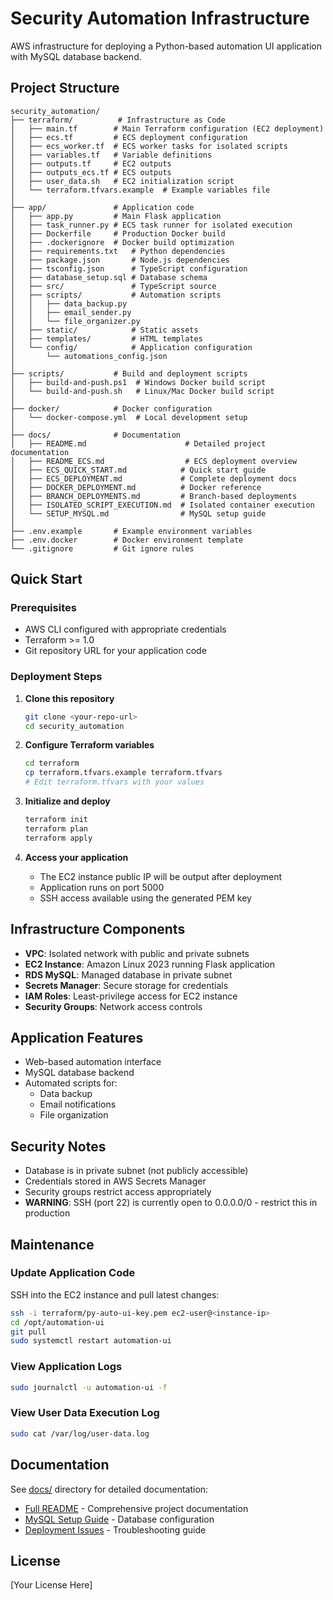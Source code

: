 # Security Automation Infrastructure

AWS infrastructure for deploying a Python-based automation UI application with MySQL database backend.

## Project Structure

```
security_automation/
├── terraform/          # Infrastructure as Code
│   ├── main.tf        # Main Terraform configuration (EC2 deployment)
│   ├── ecs.tf         # ECS deployment configuration
│   ├── ecs_worker.tf  # ECS worker tasks for isolated scripts
│   ├── variables.tf   # Variable definitions
│   ├── outputs.tf     # EC2 outputs
│   ├── outputs_ecs.tf # ECS outputs
│   ├── user_data.sh   # EC2 initialization script
│   └── terraform.tfvars.example  # Example variables file
│
├── app/               # Application code
│   ├── app.py         # Main Flask application
│   ├── task_runner.py # ECS task runner for isolated execution
│   ├── Dockerfile     # Production Docker build
│   ├── .dockerignore  # Docker build optimization
│   ├── requirements.txt   # Python dependencies
│   ├── package.json       # Node.js dependencies
│   ├── tsconfig.json      # TypeScript configuration
│   ├── database_setup.sql # Database schema
│   ├── src/               # TypeScript source
│   ├── scripts/           # Automation scripts
│   │   ├── data_backup.py
│   │   ├── email_sender.py
│   │   └── file_organizer.py
│   ├── static/            # Static assets
│   ├── templates/         # HTML templates
│   └── config/            # Application configuration
│       └── automations_config.json
│
├── scripts/           # Build and deployment scripts
│   ├── build-and-push.ps1  # Windows Docker build script
│   └── build-and-push.sh   # Linux/Mac Docker build script
│
├── docker/            # Docker configuration
│   └── docker-compose.yml  # Local development setup
│
├── docs/              # Documentation
│   ├── README.md                      # Detailed project documentation
│   ├── README_ECS.md                  # ECS deployment overview
│   ├── ECS_QUICK_START.md            # Quick start guide
│   ├── ECS_DEPLOYMENT.md             # Complete deployment docs
│   ├── DOCKER_DEPLOYMENT.md          # Docker reference
│   ├── BRANCH_DEPLOYMENTS.md         # Branch-based deployments
│   ├── ISOLATED_SCRIPT_EXECUTION.md  # Isolated container execution
│   └── SETUP_MYSQL.md                # MySQL setup guide
│
├── .env.example       # Example environment variables
├── .env.docker        # Docker environment template
└── .gitignore         # Git ignore rules
```

## Quick Start

### Prerequisites
- AWS CLI configured with appropriate credentials
- Terraform >= 1.0
- Git repository URL for your application code

### Deployment Steps

1. **Clone this repository**
   ```bash
   git clone <your-repo-url>
   cd security_automation
   ```

2. **Configure Terraform variables**
   ```bash
   cd terraform
   cp terraform.tfvars.example terraform.tfvars
   # Edit terraform.tfvars with your values
   ```

3. **Initialize and deploy**
   ```bash
   terraform init
   terraform plan
   terraform apply
   ```

4. **Access your application**
   - The EC2 instance public IP will be output after deployment
   - Application runs on port 5000
   - SSH access available using the generated PEM key

## Infrastructure Components

- **VPC**: Isolated network with public and private subnets
- **EC2 Instance**: Amazon Linux 2023 running Flask application
- **RDS MySQL**: Managed database in private subnet
- **Secrets Manager**: Secure storage for credentials
- **IAM Roles**: Least-privilege access for EC2 instance
- **Security Groups**: Network access controls

## Application Features

- Web-based automation interface
- MySQL database backend
- Automated scripts for:
  - Data backup
  - Email notifications
  - File organization

## Security Notes

- Database is in private subnet (not publicly accessible)
- Credentials stored in AWS Secrets Manager
- Security groups restrict access appropriately
- **WARNING**: SSH (port 22) is currently open to 0.0.0.0/0 - restrict this in production

## Maintenance

### Update Application Code
SSH into the EC2 instance and pull latest changes:
```bash
ssh -i terraform/py-auto-ui-key.pem ec2-user@<instance-ip>
cd /opt/automation-ui
git pull
sudo systemctl restart automation-ui
```

### View Application Logs
```bash
sudo journalctl -u automation-ui -f
```

### View User Data Execution Log
```bash
sudo cat /var/log/user-data.log
```

## Documentation

See [docs/](docs/) directory for detailed documentation:
- [Full README](docs/README.md) - Comprehensive project documentation
- [MySQL Setup Guide](docs/SETUP_MYSQL.md) - Database configuration
- [Deployment Issues](docs/DEPLOYMENT_ISSUES_FIXED.md) - Troubleshooting guide

## License

[Your License Here]

